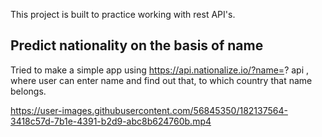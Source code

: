 This project is built to practice working with rest API's.
## Predict nationality on the basis of name
Tried to make a simple app using https://api.nationalize.io/?name=? api , where user can enter name and find out that, to which country that name belongs.

https://user-images.githubusercontent.com/56845350/182137564-3418c57d-7b1e-4391-b2d9-abc8b624760b.mp4

